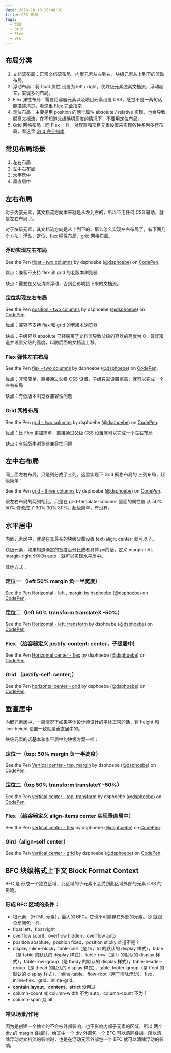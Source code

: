 ```yaml
---
date: 2018-10-18 15:48:20
title: CSS 布局
tags: 
  - CSS
  - Grid
  - Flex
  - BFC
---
```


## 布局分类

1. 文档流布局：正常文档流布局，内嵌元素从左到右，块级元素从上到下的流动布局。
2. 浮动布局：将 float 属性 设置为 left / right，使块级元素脱离文档流，浮动起来，实现多列布局。
3. Flex 弹性布局：需要给容器元素以及项目元素设置 CSS，感觉不是一两句话能描述清楚，看这里 [Flex 完全指南](https://css-tricks.com/snippets/css/a-guide-to-flexbox/)
4. 定位布局：主要是用 position 的两个属性 absolute / relative 实现，也会导致脱离文档流，在不知道父级确切高度的情况下，不要用定位布局。
5. Grid 网格布局：同 Flex 一样，对容器和项目元素设置来实现各种多列多行布局，看这里 [Grid 完全指南](https://css-tricks.com/snippets/css/complete-guide-grid/)



## 常见布局场景

1. 左右布局
2. 左中右布局
3. 水平居中
4. 垂直居中



## 左右布局

对于内嵌元素，其文档流方向本来就是从左到右的，所以不用任何 CSS 辅助，就是左右布局了。

对于块级元素，其文档流方向是从上到下的，那么怎么实现左右布局了，有下面几个方法：浮动，定位，flex 弹性布局，grid 网格布局。



### 浮动实现左右布局

<p data-height="265" data-theme-id="light" data-slug-hash="NOYbaL" data-default-tab="css,result" data-user="dsphoebe" data-pen-title="float - two columns" class="codepen">See the Pen <a href="https://codepen.io/dsphoebe/pen/NOYbaL/">float - two columns</a> by dsphoebe (<a href="https://codepen.io/dsphoebe">@dsphoebe</a>) on <a href="https://codepen.io">CodePen</a>.</p>
<script async src="https://static.codepen.io/assets/embed/ei.js"></script>

优点：兼容不支持 flex 和 grid 的老版本浏览器

缺点：需要在父级清除浮动，否则会影响接下来的文档流。



### 定位实现左右布局

<p data-height="265" data-theme-id="light" data-slug-hash="ReMoML" data-default-tab="css,result" data-user="dsphoebe" data-pen-title="position - two columns" class="codepen">See the Pen <a href="https://codepen.io/dsphoebe/pen/ReMoML/">position - two columns</a> by dsphoebe (<a href="https://codepen.io/dsphoebe">@dsphoebe</a>) on <a href="https://codepen.io">CodePen</a>.</p>
<script async src="https://static.codepen.io/assets/embed/ei.js"></script>

优点：兼容不支持 flex 和 grid 的老版本浏览器

缺点：子级容器 absolute 已经脱离了文档流导致父级的容器的高度为 0，最好知道并设置父级的高度，以防后面的文档流上移。



### Flex 弹性左右布局

<p data-height="265" data-theme-id="light" data-slug-hash="aRYBjN" data-default-tab="css,result" data-user="dsphoebe" data-pen-title="flex - two columns" class="codepen">See the Pen <a href="https://codepen.io/dsphoebe/pen/aRYBjN/">flex - two columns</a> by dsphoebe (<a href="https://codepen.io/dsphoebe">@dsphoebe</a>) on <a href="https://codepen.io">CodePen</a>.</p>
<script async src="https://static.codepen.io/assets/embed/ei.js"></script>

优点：非常简单，直接通过父级 CSS 设置，子级只需设置宽高，就可以完成一个左右布局

缺点：有低版本浏览器兼容性问题



### Grid 网格布局

<p data-height="265" data-theme-id="light" data-slug-hash="qJoqJR" data-default-tab="css,result" data-user="dsphoebe" data-pen-title="grid - two columns" class="codepen">See the Pen <a href="https://codepen.io/dsphoebe/pen/qJoqJR/">grid - two columns</a> by dsphoebe (<a href="https://codepen.io/dsphoebe">@dsphoebe</a>) on <a href="https://codepen.io">CodePen</a>.</p>
<script async src="https://static.codepen.io/assets/embed/ei.js"></script>

优点：比 Flex 更加简单，直接通过父级 CSS 设置就可以完成一个左右布局

缺点：有低版本浏览器兼容性问题



## 左中右布局

同上面左右布局，只是列分成了三列。这里实现下 Grid 网格布局的 三列布局，超级简单：

<p data-height="265" data-theme-id="light" data-slug-hash="Lgdbay" data-default-tab="css,result" data-user="dsphoebe" data-pen-title="grid - three columns" class="codepen">See the Pen <a href="https://codepen.io/dsphoebe/pen/Lgdbay/">grid - three columns</a> by dsphoebe (<a href="https://codepen.io/dsphoebe">@dsphoebe</a>) on <a href="https://codepen.io">CodePen</a>.</p>
<script async src="https://static.codepen.io/assets/embed/ei.js"></script>

跟左右布局的两列相比，只是在 grid-template-columns 里面的属性值 从 50% 50% 修改成了 30% 30% 30%。超级简单，有没有。



## 水平居中

内嵌元素居中，就是在其最亲的块级父辈设置 text-align: center; 就可以了。

块级元素，如果知道确定的宽度百分比或者具体 px的话，定义 margin-left，margin-right 分别为 auto，就可以实现水平居中。

其他方式：

### 定位一 （left 50% margin 负一半宽度）

<p data-height="265" data-theme-id="light" data-slug-hash="KGoaOa" data-default-tab="css,result" data-user="dsphoebe" data-pen-title="Horizontal - left , margin" class="codepen">See the Pen <a href="https://codepen.io/dsphoebe/pen/KGoaOa/">Horizontal - left , margin</a> by dsphoebe (<a href="https://codepen.io/dsphoebe">@dsphoebe</a>) on <a href="https://codepen.io">CodePen</a>.</p>
<script async src="https://static.codepen.io/assets/embed/ei.js"></script>



### 定位二（left 50% transform translateX -50%）

<p data-height="265" data-theme-id="light" data-slug-hash="ePMvYe" data-default-tab="css,result" data-user="dsphoebe" data-pen-title="Horizontal - left, transform" class="codepen">See the Pen <a href="https://codepen.io/dsphoebe/pen/ePMvYe/">Horizontal - left, transform</a> by dsphoebe (<a href="https://codepen.io/dsphoebe">@dsphoebe</a>) on <a href="https://codepen.io">CodePen</a>.</p>
<script async src="https://static.codepen.io/assets/embed/ei.js"></script>



### Flex （给容器定义 justify-content: center，子级居中)

<p data-height="265" data-theme-id="light" data-slug-hash="qJorbQ" data-default-tab="css,result" data-user="dsphoebe" data-pen-title="Horizontal center - flex" class="codepen">See the Pen <a href="https://codepen.io/dsphoebe/pen/qJorbQ/">Horizontal center - flex</a> by dsphoebe (<a href="https://codepen.io/dsphoebe">@dsphoebe</a>) on <a href="https://codepen.io">CodePen</a>.</p>
<script async src="https://static.codepen.io/assets/embed/ei.js"></script>



### Grid （justify-self: center;）

<p data-height="265" data-theme-id="light" data-slug-hash="rqdyLd" data-default-tab="css,result" data-user="dsphoebe" data-pen-title="horizontal center - grid" class="codepen">See the Pen <a href="https://codepen.io/dsphoebe/pen/rqdyLd/">horizontal center - grid</a> by dsphoebe (<a href="https://codepen.io/dsphoebe">@dsphoebe</a>) on <a href="https://codepen.io">CodePen</a>.</p>
<script async src="https://static.codepen.io/assets/embed/ei.js"></script>





## 垂直居中

内嵌元素居中，一般情况下如果字体设计师设计的字体正常的话，将 height 和 line-height 设置一致就是垂直居中的。



块级元素的话基本和水平居中的块级方案一样：

### 定位一（top: 50% margin 负一半高度）

<p data-height="265" data-theme-id="light" data-slug-hash="dgmvpL" data-default-tab="css,result" data-user="dsphoebe" data-pen-title="Vertical center - top, margin" class="codepen">See the Pen <a href="https://codepen.io/dsphoebe/pen/dgmvpL/">Vertical center - top, margin</a> by dsphoebe (<a href="https://codepen.io/dsphoebe">@dsphoebe</a>) on <a href="https://codepen.io">CodePen</a>.</p>
<script async src="https://static.codepen.io/assets/embed/ei.js"></script>



### 定位二（top 50% transform translateY -50%）

<p data-height="265" data-theme-id="light" data-slug-hash="ReMppw" data-default-tab="css,result" data-user="dsphoebe" data-pen-title="vertical center - top, transform" class="codepen">See the Pen <a href="https://codepen.io/dsphoebe/pen/ReMppw/">vertical center - top, transform</a> by dsphoebe (<a href="https://codepen.io/dsphoebe">@dsphoebe</a>) on <a href="https://codepen.io">CodePen</a>.</p>
<script async src="https://static.codepen.io/assets/embed/ei.js"></script>



### Flex （给容器定义 align-items center 实现垂直居中）

<p data-height="265" data-theme-id="light" data-slug-hash="WazpEj" data-default-tab="css,result" data-user="dsphoebe" data-pen-title="vertical center - flex" class="codepen">See the Pen <a href="https://codepen.io/dsphoebe/pen/WazpEj/">vertical center - flex</a> by dsphoebe (<a href="https://codepen.io/dsphoebe">@dsphoebe</a>) on <a href="https://codepen.io">CodePen</a>.</p>
<script async src="https://static.codepen.io/assets/embed/ei.js"></script>



### Gird（align-self center）

<p data-height="265" data-theme-id="light" data-slug-hash="KGoWRZ" data-default-tab="css,result" data-user="dsphoebe" data-pen-title="vertical center - grid" class="codepen">See the Pen <a href="https://codepen.io/dsphoebe/pen/KGoWRZ/">vertical center - grid</a> by dsphoebe (<a href="https://codepen.io/dsphoebe">@dsphoebe</a>) on <a href="https://codepen.io">CodePen</a>.</p>
<script async src="https://static.codepen.io/assets/embed/ei.js"></script>



## BFC 块级格式上下文 Block Format Context 

BFC 是 形成一个独立区域，此区域的子元素不会受到此区域外部的元素 CSS 的影响。

### 形成 BFC 区域的条件：

- 根元素 （HTML 元素），最大的 BFC，它也不可能存在外部的元素。😄 就跟全局闭包一样。
- float left，float right
- overflow scorll，overflow hidden，overflow auto
- position absolute，position fixed，position sticky 难道不是？
- display inline-block，table-cell（是 th，td 的默认的 display 样式），table（是 table 的默认的 display 样式），table-row（是 tr 的默认的 display 样式），table-row-group（是 tbody 的默认的 display 样式），table-header-group（是 thead 的默认的 display 样式），table-footer-group（是 tfoot 的默认的 display 样式），inline-table，flow-root（用于清除浮动）、flex、inline-flex、grid、inline-grid、
- **contain layout、content、strict** 没用过
- column-count 或 column-width 不为 auto，column-count 不为 1
- column-span 为 all

### 常见场景/作用

因为是创建一个独立的不会被外部影响，也不影响内部子元素的区域。所以 两个 div 的 margin 叠加时，给其中一个 div 外部包一个 BFC 可以清除叠加。所以清除浮动对文档流的影响时，也是在浮动元素外部包一个 BFC 就可以清除浮动的影响。